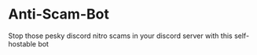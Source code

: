 # <centre>Anti-Scam-Bot
Stop those pesky discord nitro scams in your discord server with this self-hostable bot </centre>
